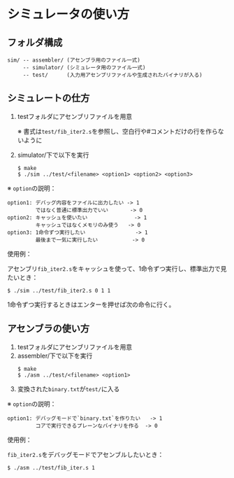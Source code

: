 # シミュレータの使い方
## フォルダ構成
```
sim/ -- assembler/ (アセンブラ用のファイル一式)
     -- simulator/ (シミュレータ用のファイル一式)
     -- test/      (入力用アセンブリファイルや生成されたバイナリが入る)
```

## シミュレートの仕方
1. testフォルダにアセンブリファイルを用意

   ※ 書式は`test/fib_iter2.s`を参照し、空白行や#コメントだけの行を作らないように 
2. simulator/下で以下を実行
   ```
   $ make
   $ ./sim ../test/<filename> <option1> <option2> <option3>
   ```

※ `option`の説明：
   ```
   option1: デバッグ内容をファイルに出力したい -> 1
            ではなく普通に標準出力でいい       -> 0
   option2: キャッシュを使いたい               -> 1
            キャッシュではなくメモリのみ使う   -> 0
   option3: 1命令ずつ実行したい                -> 1
            最後まで一気に実行したい           -> 0
   ```
使用例：
   
   アセンブリ`fib_iter2.s`をキャッシュを使って、1命令ずつ実行し、標準出力で見たいとき：
   ```
   $ ./sim ../test/fib_iter2.s 0 1 1
   ```
   1命令ずつ実行するときはエンターを押せば次の命令に行く。

## アセンブラの使い方
1. testフォルダにアセンブリファイルを用意
2. assembler/下で以下を実行
   ```
   $ make
   $ ./asm ../test/<filename> <option1>
   ```
3. 変換された`binary.txt`が`test/`に入る

※ `option`の説明：
   ```
   option1: デバッグモードで`binary.txt`を作りたい   -> 1
            コアで実行できるプレーンなバイナリを作る  -> 0
   ```
使用例：

   `fib_iter2.s`をデバッグモードでアセンブルしたいとき：
   ```
   $ ./asm ../test/fib_iter.s 1
   ```
